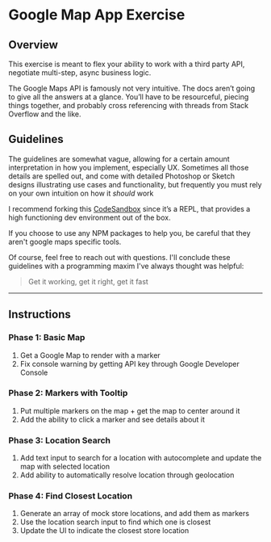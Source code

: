 # Google Map App Exercise

## Overview

This exercise is meant to flex your ability to work with a third party API, negotiate multi-step, async business logic.

The Google Maps API is famously not very intuitive. The docs aren’t going to give all the answers at a glance. You’ll have to be resourceful, piecing things together, and probably cross referencing with threads from Stack Overflow and the like.

## Guidelines

The guidelines are somewhat vague, allowing for a certain amount interpretation in how you implement, especially UX. Sometimes all those details are spelled out, and come with detailed Photoshop or Sketch designs illustrating use cases and functionality, but frequently you must rely on your own intuition on how it _should_ work

I recommend forking this [CodeSandbox](https://codesandbox.io/s/jl4n547kw9) since it’s a REPL, that provides a high functioning dev environment out of the box.

If you choose to use any NPM packages to help you, be careful that they aren't google maps specific tools.

Of course, feel free to reach out with questions. I'll conclude these guidelines with a programming maxim I've always thought was helpful:

> Get it working, get it right, get it fast

---

## Instructions

### Phase 1: Basic Map

1. Get a Google Map to render with a marker
2. Fix console warning by getting API key through Google Developer Console

### Phase 2: Markers with Tooltip

1. Put multiple markers on the map + get the map to center around it
2. Add the ability to click a marker and see details about it

### Phase 3: Location Search

1. Add text input to search for a location with autocomplete and update the map with selected location
2. Add ability to automatically resolve location through geolocation

### Phase 4: Find Closest Location

1. Generate an array of mock store locations, and add them as markers
2. Use the location search input to find which one is closest
3. Update the UI to indicate the closest store location
